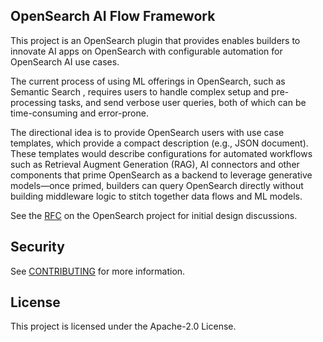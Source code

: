 ## OpenSearch AI Flow Framework

This project is an OpenSearch plugin that provides enables builders to innovate AI apps on OpenSearch with configurable automation for OpenSearch AI use cases. 

The current process of using ML offerings in OpenSearch, such as Semantic Search , requires users to handle complex setup and pre-processing tasks, and send verbose user queries, both of which can be time-consuming and error-prone.

The directional idea is to provide OpenSearch users with use case templates, which provide a compact description (e.g., JSON document). These templates would describe configurations for automated workflows such as Retrieval Augment Generation (RAG), AI connectors and other components that prime OpenSearch as a backend to leverage generative models—once primed, builders can query OpenSearch directly without building middleware logic to stitch together data flows and ML models.

See the [RFC](https://github.com/opensearch-project/OpenSearch/issues/9213) on the OpenSearch project for initial design discussions.

## Security

See [CONTRIBUTING](CONTRIBUTING.md#security-issue-notifications) for more information.

## License

This project is licensed under the Apache-2.0 License.

